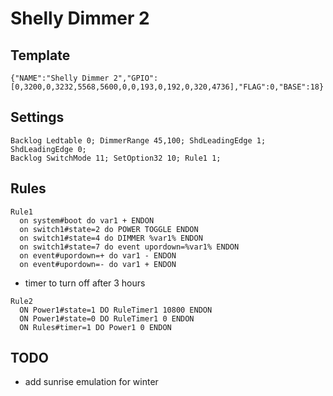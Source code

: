 # Shelly Dimmer 2
## Template
```
{"NAME":"Shelly Dimmer 2","GPIO":[0,3200,0,3232,5568,5600,0,0,193,0,192,0,320,4736],"FLAG":0,"BASE":18}
```
## Settings
```
Backlog Ledtable 0; DimmerRange 45,100; ShdLeadingEdge 1; ShdLeadingEdge 0;
Backlog SwitchMode 11; SetOption32 10; Rule1 1;
```
## Rules
```
Rule1 
  on system#boot do var1 + ENDON
  on switch1#state=2 do POWER TOGGLE ENDON
  on switch1#state=4 do DIMMER %var1% ENDON
  on switch1#state=7 do event upordown=%var1% ENDON
  on event#upordown=+ do var1 - ENDON
  on event#upordown=- do var1 + ENDON
```
- timer to turn off after 3 hours
```
Rule2
  ON Power1#state=1 DO RuleTimer1 10800 ENDON
  ON Power1#state=0 DO RuleTimer1 0 ENDON
  ON Rules#timer=1 DO Power1 0 ENDON
```

## TODO
- add sunrise emulation for winter 
